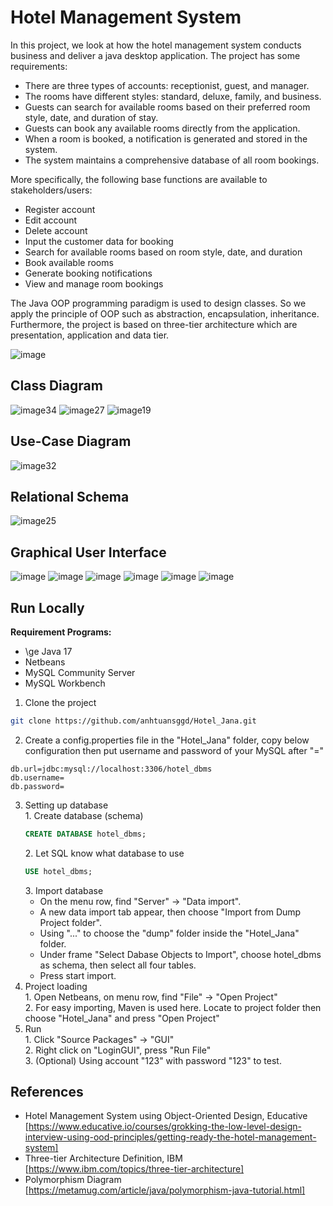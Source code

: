 
# Hotel Management System

In this project, we look at how the hotel management system conducts business and deliver a java desktop application. The project has some requirements:   
* There are three types of accounts: receptionist, guest, and manager.
* The rooms have different styles: standard, deluxe, family, and business.
* Guests can search for available rooms based on their preferred room style, date, and duration of stay.
* Guests can book any available rooms directly from the application.
* When a room is booked, a notification is generated and stored in the system.
* The system maintains a comprehensive database of all room bookings.

More specifically, the following base functions are available to stakeholders/users:
* Register account
* Edit account
* Delete account
* Input the customer data for booking
* Search for available rooms based on room style, date, and duration
* Book available rooms
* Generate booking notifications
* View and manage room bookings
 
The Java OOP programming paradigm is used to design classes. So we apply the principle of OOP such as abstraction, encapsulation, inheritance. Furthermore, the project is based on three-tier architecture which are presentation, application and data tier. 

![image](https://github.com/anhtuansggd/Hotel_Jana/assets/122171727/3bb80449-8fe0-408d-a607-5eba42c36e63)
## Class Diagram
![image34](https://github.com/anhtuansggd/Hotel_Jana/assets/122171727/17bbbff2-345b-4455-a223-90259a452948)
![image27](https://github.com/anhtuansggd/Hotel_Jana/assets/122171727/cfc90929-de7d-4a9b-a4bf-a4030dc1c469)
![image19](https://github.com/anhtuansggd/Hotel_Jana/assets/122171727/7bf892ea-69d8-492f-bae4-d40127724217)

## Use-Case Diagram

![image32](https://github.com/anhtuansggd/Hotel_Jana/assets/122171727/ad3fe947-52f1-4e13-a8e8-263b7813b7be)

## Relational Schema
![image25](https://github.com/anhtuansggd/Hotel_Jana/assets/122171727/fbc68661-aa8b-40f1-beb3-19400946fc9a)


## Graphical User Interface
![image](https://github.com/anhtuansggd/Hotel_Jana/assets/122171727/ce07572f-a818-4212-ace3-de96b0384332)
![image](https://github.com/anhtuansggd/Hotel_Jana/assets/122171727/b1a676b7-b386-4554-b1b9-7111f96a89f1)
![image](https://github.com/anhtuansggd/Hotel_Jana/assets/122171727/699279b2-2fae-43f9-9641-4faab68dfff9)
![image](https://github.com/anhtuansggd/Hotel_Jana/assets/122171727/a53a2ad2-a85e-4fee-bd88-c5a92ff4994a)
![image](https://github.com/anhtuansggd/Hotel_Jana/assets/122171727/259834a0-cbec-4373-b253-7d1de3a553b4)
![image](https://github.com/anhtuansggd/Hotel_Jana/assets/122171727/484d9030-9158-46be-be77-5cb26ae74338)

## Run Locally
**Requirement Programs:**
* \ge Java 17
* Netbeans
* MySQL Community Server
* MySQL Workbench

1. Clone the project
```bash
git clone https://github.com/anhtuansggd/Hotel_Jana.git
```
2. Create a config.properties file in the "Hotel_Jana" folder,
copy below configuration then put username and password of your MySQL after "="
```config
db.url=jdbc:mysql://localhost:3306/hotel_dbms
db.username=
db.password=
```
3. Setting up database<br>
    1\. Create database (schema)
    ```SQL
    CREATE DATABASE hotel_dbms;
    ```
    2\. Let SQL know what database to use
    ```SQL
    USE hotel_dbms;
    ```
    3\. Import database
    - On the menu row, find "Server" -> "Data import".
    - A new data import tab appear, then choose "Import from Dump  Project folder". <br>
    - Using "..." to choose the "dump" folder inside the "Hotel_Jana" folder.<br>
    - Under frame "Select Dabase Objects to Import", choose hotel_dbms as schema, then select all four tables.
    - Press start import.
4. Project loading<br>
    1\. Open Netbeans, on menu row, find "File" -> "Open Project"<br>
    2\. For easy importing, Maven is used here. Locate to project folder then choose "Hotel_Jana" and press "Open Project"<br>
5. Run<br>
    1\. Click "Source Packages" -> "GUI"<br>
    2\. Right click on "LoginGUI", press "Run File"<br>
    3\. (Optional) Using account "123" with password "123" to test.<br>

## References
* Hotel Management System using Object-Oriented Design, Educative <br/>
[https://www.educative.io/courses/grokking-the-low-level-design-interview-using-ood-principles/getting-ready-the-hotel-management-system] <br/>
* Three-tier Architecture Definition, IBM <br/>
[https://www.ibm.com/topics/three-tier-architecture] <br/>
* Polymorphism Diagram	<br/>
[https://metamug.com/article/java/polymorphism-java-tutorial.html] <br/>
